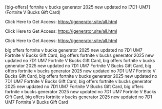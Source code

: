 [big-offers] fortnite v bucks generator 2025 new updated no [7D1-UM7] (Fortnite V Bucks Gift Card)

Click Here to Get Access: https://igenerator.site/all.html

Click Here to Get Access: https://igenerator.site/all.html

Click Here to Get Access: https://igenerator.site/all.html

 big offers fortnite v bucks generator 2025 new updated no 7D1 UM7 Fortnite V Bucks Gift Card, big offers fortnite v bucks generator 2025 new updated no 7D1 UM7 Fortnite V Bucks Gift Card, big offers fortnite v bucks generator 2025 new updated no 7D1 UM7 Fortnite V Bucks Gift Card, big offers fortnite v bucks generator 2025 new updated no 7D1 UM7 Fortnite V Bucks Gift Card, big offers fortnite v bucks generator 2025 new updated no 7D1 UM7 Fortnite V Bucks Gift Card, big offers fortnite v bucks generator 2025 new updated no 7D1 UM7 Fortnite V Bucks Gift Card, big offers fortnite v bucks generator 2025 new updated no 7D1 UM7 Fortnite V Bucks Gift Card, big offers fortnite v bucks generator 2025 new updated no 7D1 UM7 Fortnite V Bucks Gift Card
